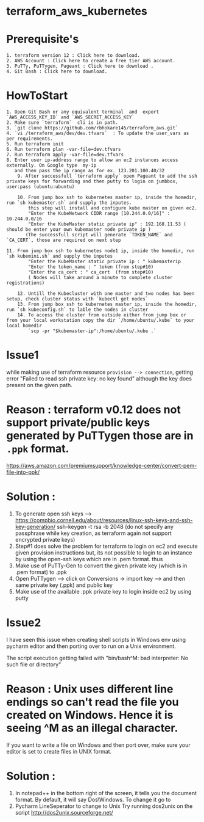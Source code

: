 # terraform_aws_kubernetes

# Prerequisite's

	1. terraform version 12 : Click here to download.
	2. AWS Account : Click here to create a free tier AWS account.
	3. PuTTy, PuTTygen, Pageant : Click here to download .
	4. Git Bash : Click here to download.
	
	
# HowToStart

	1. Open Git Bash or any equivalent terminal  and  export `AWS_ACCESS_KEY_ID` and `AWS_SECRET_ACCESS_KEY`
	2. Make sure `terraform`  cli is in path.
	3. `git clone https://github.com/rbhokare145/terraform_aws.git`
	4. `vi /terraform_aws/dev/dev.tfvars`  : To update the user_vars as per requirements.
	5. Run terraform init
	6. Run terraform plan -var-file=dev.tfvars 
	7. Run terraform apply -var-file=dev.tfvars
	8. Enter user ip-address range to allow an ec2 instances access externally. On Google type  my-ip
	   and then pass the ip range as for ex. 123.201.100.40/32
    	9. After successfull `terraform apply` open Pageant to add the ssh private keys for forwarding and then putty to login on jumbbox, user:pass (ubuntu:ubuntu)

    	10. From jump box ssh to kubernetes master ip, inside the homedir, run `sh kubemaster.sh` and supply the inputes.
        	this step will install and configure kube master on given ec2.
       		"Enter the KubeNetwork CIDR range [10.244.0.0/16]" : 10.244.0.0/16
        	"Enter the KubeMaster static private ip" : 192.168.11.53 ( should be enter your own kubemaster node private ip )
	       (The successfull script will generate `TOKEN_NAME` and `CA_CERT`, those are required on next step

   	11. From jump box ssh to kubernetes node1 ip, inside the homedir, run `sh kubemini.sh` and supply the inputes
        	"Enter the KubeMaster static private ip : " kubemasterip
        	"Enter the token_name : " token (from step#10)
        	"Enter the ca_cert : " ca_cert  (from step#10)
         	( Nodes will take around a minute to complete cluster registrations)

    	12. Untill the Kubecluster with one master and two nodes has been setup, check cluster status with `kubectl get nodes`
    	13. From jump box ssh to kubernetes master ip, inside the homedir, run `sh kubeconfig.sh` to lable the nodes in cluster
    	14. To access the cluster from outside either from jump box or from your local workstation copy the dir `/home/ubuntu/.kube` to your local homedir
        	`scp -pr "$kubemaster-ip":/home/ubuntu/.kube .`
       


# Issue1
while making use of terraform resource `provision --> connection`, getting error "Failed to read ssh private key: no key found"
although the key does present on the given path.

# Reason : terraform v0.12 does not support private/public keys generated by PuTTygen those are in `.ppk` format.
https://aws.amazon.com/premiumsupport/knowledge-center/convert-pem-file-into-ppk/

# Solution :
1) To generate open ssh keys --> https://compbio.cornell.edu/about/resources/linux-ssh-keys-and-ssh-key-generation/
   ssh-keygen -t rsa -b 2048  (do not specify any passphrase while key creation, as terraform again not support encrypted private keys)
2) Step#1 does solve the problem for terraform to login on ec2 and execute given provision instructions
   but, its not possible to login to an instance by using the open-ssh keys which are in .pem format. thus
3) Make use of PuTTy-Gen to convert the given private key (which is in .pem format) to .ppk
4) Open PuTTygen --> click on Conversions -> import key --> and then same private key (.ppk) and public key
5) Make use of the available .ppk private key to login inside ec2 by using putty


# Issue2

I have seen this issue when creating shell scripts in Windows env using pycharm editor and then porting over to run on a Unix environment.

The script execution getting failed with "bin/bash^M: bad interpreter: No such file or directory"

# Reason : Unix uses different line endings so can't read the file you created on Windows. Hence it is seeing ^M as an illegal character.

If you want to write a file on Windows and then port over, make sure your editor is set to create files in UNIX format.


# Solution :

1) In notepad++ in the bottom right of the screen, it tells you the document format. By default, it will say Dos\Windows.   To change it go to
2) Pycharm LineSeperator to change to Unix 
Try running dos2unix on the script http://dos2unix.sourceforge.net/
